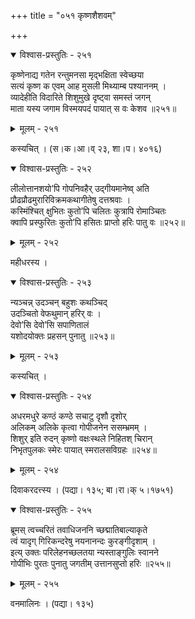 +++
title = "०५१ कृष्णशैशवम्"

+++



<details open><summary>विश्वास-प्रस्तुतिः - २५१</summary>

कृष्णेनाद्य गतेन रन्तुमनसा मृद्भक्षिता स्वेच्छया  
सत्यं कृष्ण क एवम् आह मुसली मिथ्याम्ब पश्याननम् ।  
व्यादेहीति विदारिते शिशुमुखे दृष्ट्वा समस्तं जगन्  
माता यस्य जगाम विस्मयपदं पायात् स वः केशव ॥२५१॥
</details>

<details><summary>मूलम् - २५१</summary>

कृष्णेनाद्य गतेन रन्तुमनसा मृद्भक्षिता स्वेच्छया  
सत्यं कृष्ण क एवम् आह मुसली मिथ्याम्ब पश्याननम् ।  
व्यादेहीति विदारिते शिशुमुखे दृष्ट्वा समस्तं जगन्  
माता यस्य जगाम विस्मयपदं पायात् स वः केशव ॥२५१॥
</details>


कस्यचित् । (स।क।आ।व् २३, शा।प। ४०१६)  



<details open><summary>विश्वास-प्रस्तुतिः - २५२</summary>

लीलोत्तानशयो’पि गोपनिवहैर् उद्गीयमानेष्व् अति  
प्रौढप्रौढमुरारिविक्रमकथागीतेषु दत्तश्रवाः ।  
कस्मिंश्चित् क्षुभितः कुतो’पि चलितः कुत्रापि रोमाञ्चितः  
क्वापि प्रस्फुरितः कुतो’पि हसितः प्राप्तो हरिः पातु वः ॥२५२॥
</details>

<details><summary>मूलम् - २५२</summary>

लीलोत्तानशयो’पि गोपनिवहैर् उद्गीयमानेष्व् अति  
प्रौढप्रौढमुरारिविक्रमकथागीतेषु दत्तश्रवाः ।  
कस्मिंश्चित् क्षुभितः कुतो’पि चलितः कुत्रापि रोमाञ्चितः  
क्वापि प्रस्फुरितः कुतो’पि हसितः प्राप्तो हरिः पातु वः ॥२५२॥
</details>


महीधरस्य ।  



<details open><summary>विश्वास-प्रस्तुतिः - २५३</summary>

न्यञ्चन्न् उदञ्चन् बहुशः कथञ्चिद्  
उदञ्चितो वेफथुमान् हरिर् वः ।  
देवो’सि देवो’सि सपाणितालं  
यशोदयोक्तः प्रहसन् पुनातु ॥२५३॥
</details>

<details><summary>मूलम् - २५३</summary>

न्यञ्चन्न् उदञ्चन् बहुशः कथञ्चिद्  
उदञ्चितो वेफथुमान् हरिर् वः ।  
देवो’सि देवो’सि सपाणितालं  
यशोदयोक्तः प्रहसन् पुनातु ॥२५३॥
</details>


कस्यचित् ।  



<details open><summary>विश्वास-प्रस्तुतिः - २५४</summary>

अधरमधुरे कण्ठं कण्ठे सचाटु दृशौ दृशोर्   
अलिकम् अलिके कृत्वा गोपीजनेन ससम्भ्रमम् ।  
शिशुर् इति रुदन् कृष्णो वक्षःस्थले निहितश् चिरान्  
निभृतपुलकः स्मेरः पायात् स्मरालसविग्रहः ॥२५४॥
</details>

<details><summary>मूलम् - २५४</summary>

अधरमधुरे कण्ठं कण्ठे सचाटु दृशौ दृशोर्   
अलिकम् अलिके कृत्वा गोपीजनेन ससम्भ्रमम् ।  
शिशुर् इति रुदन् कृष्णो वक्षःस्थले निहितश् चिरान्  
निभृतपुलकः स्मेरः पायात् स्मरालसविग्रहः ॥२५४॥
</details>


दिवाकरदत्त्स्य । (पद्या। १३५; बा।रा।क् ५।१७५१)  



<details open><summary>विश्वास-प्रस्तुतिः - २५५</summary>

ब्रूमस् त्वच्चरितं तवाधिजननि च्छद्मातिबाल्याकृते  
त्वं यादृग् गिरिकन्दरेषु नयनानन्दः कुरङ्गीदृशाम् ।  
इत्य् उक्तः परिलेहनच्छलतया न्यस्ताङ्गुलिः स्वानने  
गोपीभिः पुरतः पुनातु जगतीम् उत्तानसुप्तो हरिः ॥२५५॥
</details>

<details><summary>मूलम् - २५५</summary>

ब्रूमस् त्वच्चरितं तवाधिजननि च्छद्मातिबाल्याकृते  
त्वं यादृग् गिरिकन्दरेषु नयनानन्दः कुरङ्गीदृशाम् ।  
इत्य् उक्तः परिलेहनच्छलतया न्यस्ताङ्गुलिः स्वानने  
गोपीभिः पुरतः पुनातु जगतीम् उत्तानसुप्तो हरिः ॥२५५॥
</details>


वनमालिनः । (पद्या। १३५)  

